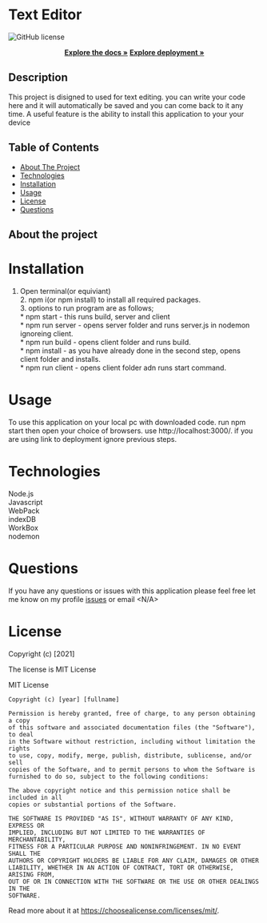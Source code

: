 
  # Text Editor
 ![GitHub license](https://img.shields.io/badge/license-MIT%25License-blue.svg)
  
<p align="center">
  <a href=https://github.com/SiddySixsmith/Text-Editor><strong>Explore the docs »</strong></a> <a href=https://glacial-basin-24902.herokuapp.com/><strong>Explore deployment »</strong></a>
</p>

  ## Description
  This project is disigned to used for text editing. you can write your code here and it will automatically be saved and you can come back to it any time. A useful feature is the ability to install this application to your your device

  ## Table of Contents
  
  * [About The Project](#about-the-project)
  * [Technologies](#Technologies)
  * [Installation](#Installation)
  * [Usage](#usage)
  * [License](#license)
  * [Questions](#questions)
    
  ## About the project  

  # Installation
   1. Open terminal(or equiviant) <br>2. npm i(or npm install) to install all required packages. <br>3. options to run program are as follows; <br> * npm start - this runs build, server and client <br> * npm run server - opens server folder and runs server.js in nodemon ignoreing client. <br> * npm run build - opens client folder and runs build. <br> * npm install - as you have already done in the second step, opens client folder and installs. <br> * npm run client - opens client folder adn runs start command. 

  # Usage
  To use this application on your local pc with downloaded code. run npm start then open your choice of browsers. use http://localhost:3000/. if you are using link to deployment ignore previous steps.

  # Technologies
   Node.js <br> Javascript <br> WebPack <br> indexDB <br> WorkBox <br> nodemon

  # Questions
  If you have any questions or issues with this application please feel free let me know on my profile 
  [issues](https://github.com/SiddySixsmith) or email <N/A>

  # License
  Copyright (c) [2021] 

  The license is MIT License 

  MIT License

    Copyright (c) [year] [fullname]
    
    Permission is hereby granted, free of charge, to any person obtaining a copy
    of this software and associated documentation files (the "Software"), to deal
    in the Software without restriction, including without limitation the rights
    to use, copy, modify, merge, publish, distribute, sublicense, and/or sell
    copies of the Software, and to permit persons to whom the Software is
    furnished to do so, subject to the following conditions:
    
    The above copyright notice and this permission notice shall be included in all
    copies or substantial portions of the Software.
    
    THE SOFTWARE IS PROVIDED "AS IS", WITHOUT WARRANTY OF ANY KIND, EXPRESS OR
    IMPLIED, INCLUDING BUT NOT LIMITED TO THE WARRANTIES OF MERCHANTABILITY,
    FITNESS FOR A PARTICULAR PURPOSE AND NONINFRINGEMENT. IN NO EVENT SHALL THE
    AUTHORS OR COPYRIGHT HOLDERS BE LIABLE FOR ANY CLAIM, DAMAGES OR OTHER
    LIABILITY, WHETHER IN AN ACTION OF CONTRACT, TORT OR OTHERWISE, ARISING FROM,
    OUT OF OR IN CONNECTION WITH THE SOFTWARE OR THE USE OR OTHER DEALINGS IN THE
    SOFTWARE.
  Read more about it at https://choosealicense.com/licenses/mit/.

